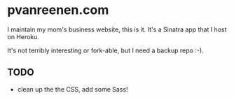 pvanreenen.com
==============

I maintain my mom's business website, this is it.  It's a Sinatra app that I host on Heroku.  

It's not terribly interesting or fork-able, but I need a backup repo :-).

TODO
----
* clean up the the CSS, add some Sass!
